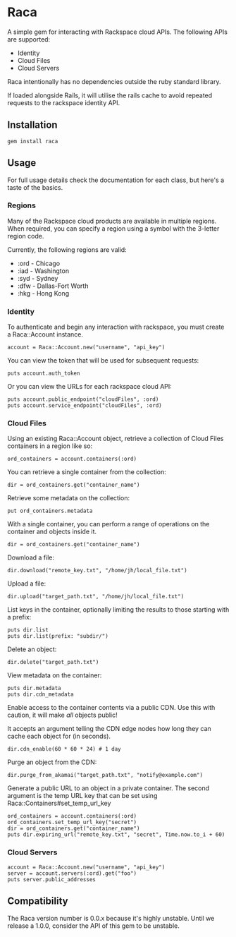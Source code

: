 # Raca

A simple gem for interacting with Rackspace cloud APIs. The following APIs are
supported:

* Identity
* Cloud Files
* Cloud Servers

Raca intentionally has no dependencies outside the ruby standard library.

If loaded alongside Rails, it will utilise the rails cache to avoid repeated
requests to the rackspace identity API.

## Installation

    gem install raca

## Usage

For full usage details check the documentation for each class, but here's
a taste of the basics.

### Regions

Many of the Rackspace cloud products are available in multiple regions. When
required, you can specify a region using a symbol with the 3-letter region code.

Currently, the following regions are valid:

* :ord - Chicago
* :iad - Washington
* :syd - Sydney
* :dfw - Dallas-Fort Worth
* :hkg - Hong Kong

### Identity

To authenticate and begin any interaction with rackspace, you must create a
Raca::Account instance.

    account = Raca::Account.new("username", "api_key")

You can view the token that will be used for subsequent requests:

    puts account.auth_token

Or you can view the URLs for each rackspace cloud API:

    puts account.public_endpoint("cloudFiles", :ord)
    puts account.service_endpoint("cloudFiles", :ord)

### Cloud Files

Using an existing Raca::Account object, retrieve a collection of Cloud Files
containers in a region like so:

    ord_containers = account.containers(:ord)

You can retrieve a single container from the collection:

    dir = ord_containers.get("container_name")

Retrieve some metadata on the collection:

    put ord_containers.metadata

With a single container, you can perform a range of operations on the container
and objects inside it.

    dir = ord_containers.get("container_name")

Download a file:

    dir.download("remote_key.txt", "/home/jh/local_file.txt")

Upload a file:

    dir.upload("target_path.txt", "/home/jh/local_file.txt")

List keys in the container, optionally limiting the results to those
starting with a prefix:

    puts dir.list
    puts dir.list(prefix: "subdir/")

Delete an object:

    dir.delete("target_path.txt")

View metadata on the container:

    puts dir.metadata
    puts dir.cdn_metadata

Enable access to the container contents via a public CDN. Use this with caution, it will make *all* objects public!

It accepts an argument telling the CDN edge nodes how long they can cache each object for (in seconds).

    dir.cdn_enable(60 * 60 * 24) # 1 day

Purge an object from the CDN:

    dir.purge_from_akamai("target_path.txt", "notify@example.com")

Generate a public URL to an object in a private container. The second argument
is the temp URL key that can be set using Raca::Containers#set_temp_url_key

    ord_containers = account.containers(:ord)
    ord_containers.set_temp_url_key("secret")
    dir = ord_containers.get("container_name")
    puts dir.expiring_url("remote_key.txt", "secret", Time.now.to_i + 60)

### Cloud Servers

    account = Raca::Account.new("username", "api_key")
    server = account.servers(:ord).get("foo")
    puts server.public_addresses

## Compatibility

The Raca version number is 0.0.x because it's highly unstable. Until we release
a 1.0.0, consider the API of this gem to be unstable.
